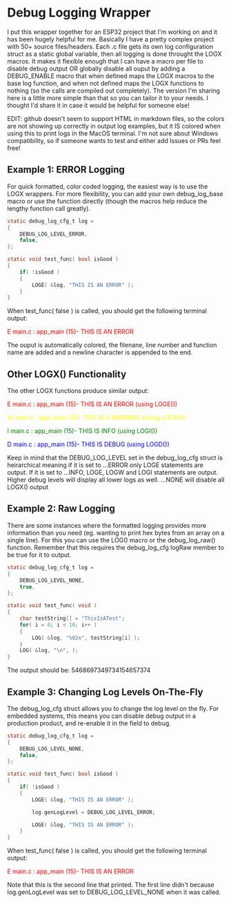 # Debug Logging Wrapper
I put this wrapper together for an ESP32 project that I'm working on and it has been hugely helpful for me. Basically I have a pretty complex project with 50+ source files/headers. Each .c file gets its own log configuration struct as a static global variable, then all logging is done throught the LOGX macros. It makes it flexible enough that I can have a macro per file to disable debug output OR globally disable all ouput by adding a DEBUG_ENABLE macro that when defined maps the LOGX macros to the base log function, and when not defined maps the LOGX functions to nothing (so the calls are compiled out completely). The version I'm sharing here is a little more simple than that so you can tailor it to your needs. I thought I'd share it in case it would be helpful for someone else!

EDIT: github doesn't seem to support HTML in markdown files, so the colors are not showing up correctly in output log examples, but it IS colored when using this to print logs in the MacOS terminal. I'm not sure about Windows compatibility, so if someone wants to test and either add Issues or PRs feel free!

## Example 1: ERROR Logging
For quick formatted, color coded logging, the easiest way is to use the LOGX wrappers. For more flexibility, you can add your own debug_log_base macro or use the function directly (though the macros help reduce the lengthy function call greatly).
```C
static debug_log_cfg_t log =
{
    DEBUG_LOG_LEVEL_ERROR,
    false,
};

static void test_func( bool isGood )
{
    if( !isGood )
    {
        LOGE( &log, "THIS IS AN ERROR" );
    }
}
```

When test_func( false ) is called, you should get the following terminal output:

<p style="color:red">E main.c : app_main (15)- THIS IS AN ERROR</p>

The ouput is automatically colored, the filenane, line number and function name are added and a newline character is appended to the end.


## Other LOGX() Functionality
The other LOGX functions produce similar output:

<p style="color:red">E main.c : app_main (15)- THIS IS AN ERROR (using LOGE())</p>
<p style="color:yellow">W main.c : app_main (15)- THIS IS A WARNING (using LOGW())</p>
<p style="color:green">I main.c : app_main (15)- THIS IS INFO (using LOGI())</p>
<p style="color:blue">D main.c : app_main (15)- THIS IS DEBUG (using LOGD())</p>

Keep in mind that the DEBUG_LOG_LEVEL set in the debug_log_cfg struct is heirarchical meaning if it is set to ...ERROR only LOGE statements are output. If it is set to ...INFO, LOGE, LOGW and LOGI statements are output. Higher debug levels will display all lower logs as well. ...NONE will disable all LOGX() output

## Example 2: Raw Logging
There are some instances where the formatted logging provides more information than you need (eg. wanting to print hex bytes from an array on a single line). For this you can use the LOG() macro or the debug_log_raw() function. Remember that this requires the debug_log_cfg logRaw member to be true for it to output.

```C
static debug_log_cfg_t log =
{
    DEBUG_LOG_LEVEL_NONE,
    true,
};

static void test_func( void )
{
    char testString[] = "ThisIsATest";
    for( i = 0; i < 10; i++ )
    {
        LOG( &log, "%02x", testString[i] );
    }
    LOG( &log, "\n", );
}
```

The output should be:
5468697349734154657374

## Example 3: Changing Log Levels On-The-Fly
The debug_log_cfg struct allows you to change the log level on the fly. For embedded systems, this means you can disable debug output in a production product, and re-enable it in the field to debug.

```C
static debug_log_cfg_t log =
{
    DEBUG_LOG_LEVEL_NONE,
    false,
};

static void test_func( bool isGood )
{
    if( !isGood )
    {
        LOGE( &log, "THIS IS AN ERROR" );

        log.genLogLevel = DEBUG_LOG_LEVEL_ERROR;

        LOGE( &log, "THIS IS AN ERROR" );
    }
}
```

When test_func( false ) is called, you should get the following terminal output:

<p style="color:red">E main.c : app_main (15)- THIS IS AN ERROR</p>

Note that this is the second line that printed. The first line didn't because log.genLogLevel was set to DEBUG_LOG_LEVEL_NONE when it was called.
